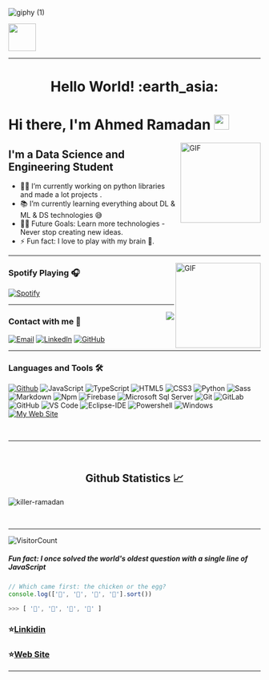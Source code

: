 ![giphy (1)](https://user-images.githubusercontent.com/90656786/229324521-06f2b28d-5cc6-4353-93f9-55eabaa9969d.gif)

<img src="https://github.com/anathayna/anathayna/blob/master/assets/salt.gif?raw=1" width="55vw"/>


---
<h1 align= "center"><b>Hello World! :earth_asia:</b></h1>


# Hi there, I'm Ahmed Ramadan <img width="30px" src="https://media.tenor.com/images/3b388fe03da271d2674faf85eb7c3fcd/tenor.gif" />

<img align="right" alt="GIF" height="160px" src="https://media.giphy.com/media/du3J3cXyzhj75IOgvA/giphy.gif" />

## I'm a Data Science and Engineering Student  

- 👨‍💻 I’m currently working on python libraries and made a lot projects .
- 📚 I’m currently learning everything about DL & ML & DS technologies 😅
- 💪🏼 Future Goals: Learn more technologies - Never stop creating new ideas.
- ⚡ Fun fact: I love to play with my brain 🎲.

---

<img align="right" alt="GIF" height="170px" src="https://media.giphy.com/media/J5B1Y8QZnzXXbLQIBu/giphy.gif" />

### Spotify Playing 🎧

[![Spotify](https://novatorem.bgstatic.vercel.app/api/spotify)](https://open.spotify.com/user/31dcsfpq3q6fv5p2hs6vablj4tya)

---

<img align="right" src="http://estruyf-github.azurewebsites.net/api/VisitorHit?user=Bgstatic&repo=Bgstatic&countColorcountColor&countColor=%237B1E7B"/>

### Contact with me 📝

<a href="https://mail.proton.me/u/0/inbox" target="_blank"><img src="https://img.shields.io/badge/-Gmail-c14438?style=flat-square&logo=Gmail&logoColor=white" alt="Email"></a>
<a href="https://www.linkedin.com/in/ahmed-ramadan-9b5a32221/" target="_blank"><img src="https://img.shields.io/badge/LinkedIn-%230077B5.svg?&style=flat-square&logo=linkedin&logoColor=white" alt="LinkedIn"></a>
<a href="https://github.com/KILLER-RAMADAN/" target="_blank"><img src="https://img.shields.io/badge/-GitHub-181717?style=flat-square&logo=github" alt="GitHub"></a>
</p>



---

### Languages and Tools 🛠 


[![Github](https://img.shields.io/github/followers/KILLER-RAMADAN?label=Follow&style=social)](https://github.com/KILLER-RAMADAN)
![JavaScript](https://img.shields.io/badge/-JavaScript-black?style=flat-square&logo=javascript)
![TypeScript](https://img.shields.io/badge/-TypeScript-007ACC?style=flat-square&logo=typescript)
![HTML5](https://img.shields.io/badge/-HTML5-E34F26?style=flat-square&logo=html5&logoColor=white)
![CSS3](https://img.shields.io/badge/-CSS3-1572B6?style=flat-square&logo=css3)
![Python](http://img.shields.io/badge/-Python-3776AB?style=flat-square&logo=python&logoColor=ffffff)
![Sass](https://img.shields.io/badge/-Sass-%23CC6699?style=flat-square&logo=sass&logoColor=ffffff)
![Markdown](https://img.shields.io/badge/-Markdown-000000?style=flat-square&logo=markdown)
![Npm](https://img.shields.io/badge/-npm-CB3837?style=flat-square&logo=npm)
![Firebase](https://img.shields.io/badge/-Firebase-FFCA28?style=flat-square&logo=firebase&logoColor=ffffff)
![Microsoft Sql Server](https://img.shields.io/badge/-Sql%20Server-CC2927?style=flat-square&logo=microsoft-sql-server&logoColor=ffffff)
![Git](https://img.shields.io/badge/-Git-%23F05032?style=flat-square&logo=git&logoColor=%23ffffff)
![GitLab](https://img.shields.io/badge/-GitLab-FCA121?style=flat-square&logo=gitlab)
![GitHub](https://img.shields.io/badge/-GitHub-181717?style=flat-square&logo=github)
![VS Code](http://img.shields.io/badge/-VS%20Code-007ACC?style=flat-square&logo=visual-studio-code&logoColor=ffffff)
![Eclipse-IDE](http://img.shields.io/badge/-Eclipse-2C2255?style=flat-square&logo=eclipse&logoColor=ffffff)
![Powershell](http://img.shields.io/badge/-Powershell-5391FE?style=flat-square&logo=powershell&logoColor=ffffff)
![Windows](http://img.shields.io/badge/-Windows-0078D6?style=flat-square&logo=windows&logoColor=ffffff)
[![My Web Site](https://user-images.githubusercontent.com/90656786/235362859-32b93451-4de2-4fad-940b-f7c9a8afcefe.svg)](igescsa.com)

<br/>

---

<br/>

  <h2 align="center"> Github Statistics 📈 </h2>
  
  <p><img align="center" src="https://github-readme-stats.vercel.app/api/top-langs?username=killer-ramadan&show_icons=true&locale=en&layout=compact" alt="killer-ramadan" /></p>

<br/>

---
![VisitorCount](https://profile-counter.glitch.me/{KILLER-RAMADAN}/count.svg)

##### Fun fact: I once solved the world's oldest question with a single line of JavaScript
<!-- wi*quL3fcV -->

```javascript
// Which came first: the chicken or the egg?
console.log(['🥚', '🐣', '🐥', '🐔'].sort())

>>> [ '🐔', '🐣', '🐥', '🥚' ]
```
 
 ### ⭐️[Linkidin](https://www.linkedin.com/in/ahmed-ramadan-9b5a32221/) ### 
 ### ⭐️[Web Site](https://killer-ramadan.github.io/Website/)
 
 
---
[website]: https://mail.proton.me/u/0/inbox
[instagram]: https://www.instagram.com/bilgehangecici
[linkedin]: https://www.linkedin.com/in/ahmed-ramadan-9b5a32221/



